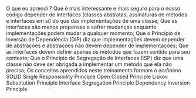 O que eu aprendi ?
      Que é mais interessante e mais seguro para o nosso código depender de interfaces (classes abstratas, assinaturas de métodos e interfaces em si) do que das implementações de uma classe;
      Que as interfaces são menos propensas a sofrer mudanças enquanto implementações podem mudar a qualquer momento;
      Que o Princípio de Inversão de Dependência (DIP) diz que implementações devem depender de abstrações e abstrações não devem depender de implementações;
      Que as interfaces devem definir apenas os métodos que fazem sentido para seu contexto;
      Que o Princípio de Segregação de Interfaces (ISP) diz que uma classe não deve ser obrigada a implementar um método que ela não precisa;
      Os conceitos aprendidos neste treinamento formam o acrônimo SOLID
      Single Responsibility Principle
      Open Closed Principle
      Liskov Substitution Principle
      Interface Segregation Principle
      Dependency Inversion Principle
